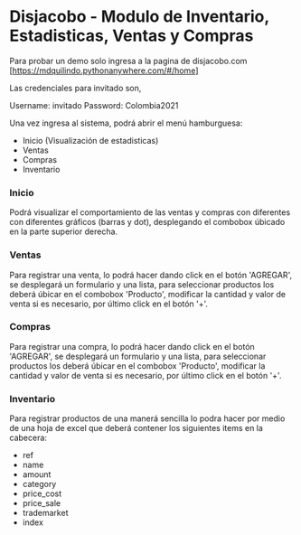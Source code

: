 # Disjacobo - Modulo de Inventario, Estadisticas, Ventas y Compras

Para probar un demo solo ingresa a la pagina de disjacobo.com [https://mdquilindo.pythonanywhere.com/#/home]

Las credenciales para invitado son,

Username: invitado
Password: Colombia2021

Una vez ingresa al sistema, podrá abrir el menú hamburguesa:

* Inicio (Visualización de estadisticas)
* Ventas
* Compras
* Inventario

### Inicio
Podrá visualizar el comportamiento de las ventas y compras con diferentes con diferentes gráficos (barras y dot), desplegando el combobox úbicado en la parte superior derecha.

### Ventas
Para registrar una venta, lo podrá hacer dando click en el botón 'AGREGAR', se desplegará un formulario y una lista, para seleccionar productos los deberá úbicar en el combobox 'Producto', modificar la cantidad y valor de venta si es necesario, por último click en el botón '+'.

### Compras
Para registrar una compra, lo podrá hacer dando click en el botón 'AGREGAR', se desplegará un formulario y una lista, para seleccionar productos los deberá úbicar en el combobox 'Producto', modificar la cantidad y valor de venta si es necesario, por último click en el botón '+'.

### Inventario
Para registrar productos de una manerá sencilla lo podra hacer por medio de una hoja de excel que deberá contener los siguientes items en la cabecera:
* ref
* name
* amount
* category
* price_cost
* price_sale
* trademarket
* index
